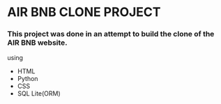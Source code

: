 # AIR BNB CLONE PROJECT

### This project was done in an attempt to build the clone of the AIR BNB website.
using
- HTML
- Python
- CSS
- SQL Lite(ORM)
